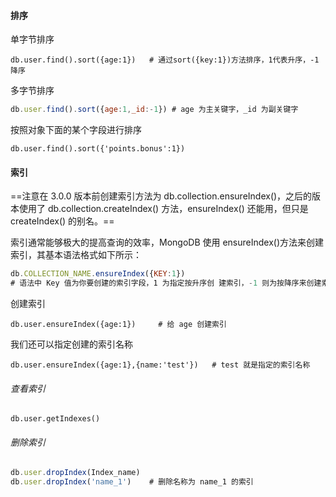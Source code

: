 #### 排序

单字节排序

```
db.user.find().sort({age:1})   # 通过sort({key:1})方法排序，1代表升序，-1 降序
```

多字节排序

```javascript
db.user.find().sort({age:1,_id:-1}) # age 为主关键字，_id 为副关键字
```

按照对象下面的某个字段进行排序

```
db.user.find().sort({'points.bonus':1})
```

#### 索引

==注意在 3.0.0 版本前创建索引方法为 db.collection.ensureIndex()，之后的版本使用了 db.collection.createIndex() 方法，ensureIndex() 还能用，但只是 createIndex() 的别名。== 

索引通常能够极大的提高查询的效率，MongoDB 使用 ensureIndex()方法来创建索引，其基本语法格式如下所示：

```javascript
db.COLLECTION_NAME.ensureIndex({KEY:1}) 
# 语法中 Key 值为你要创建的索引字段，1 为指定按升序创 建索引，-1 则为按降序来创建索引。 
```

创建索引

```
db.user.ensureIndex({age:1})     # 给 age 创建索引
```

我们还可以指定创建的索引名称

```
db.user.ensureIndex({age:1},{name:'test'})   # test 就是指定的索引名称 
```

###### 查看索引

```
db.user.getIndexes()  
```

###### 删除索引

```javascript
db.user.dropIndex(Index_name)
db.user.dropIndex('name_1')    # 删除名称为 name_1 的索引
```

